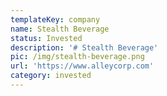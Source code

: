 ```yaml
---
templateKey: company
name: Stealth Beverage
status: Invested
description: '# Stealth Beverage'
pic: /img/stealth-beverage.png
url: 'https://www.alleycorp.com'
category: invested
---
```



